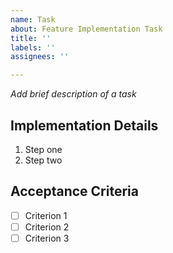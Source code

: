 ```yaml
---
name: Task
about: Feature Implementation Task
title: ''
labels: ''
assignees: ''

---
```


_Add brief description of a task_

## Implementation Details
1. Step one
2. Step two

## Acceptance Criteria
- [ ] Criterion 1  
- [ ] Criterion 2  
- [ ] Criterion 3
